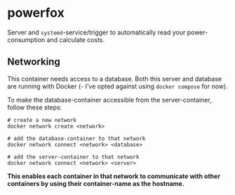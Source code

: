 # powerfox

Server and `systemd`-service/trigger to automatically read your power-consumption and calculate costs.

## Networking

This container needs access to a database.
Both this server and database are running with Docker (- I've opted against using `docker compose` for now).

To make the database-container accessible from the server-container, follow these steps:

```shell
# create a new network
docker network create <network>

# add the database-container to that network
docker network connect <network> <database>

# add the server-container to that network
docker network connect <network> <server>
```

**This enables each container in that network to communicate with other containers by using their container-name as the hostname.**
